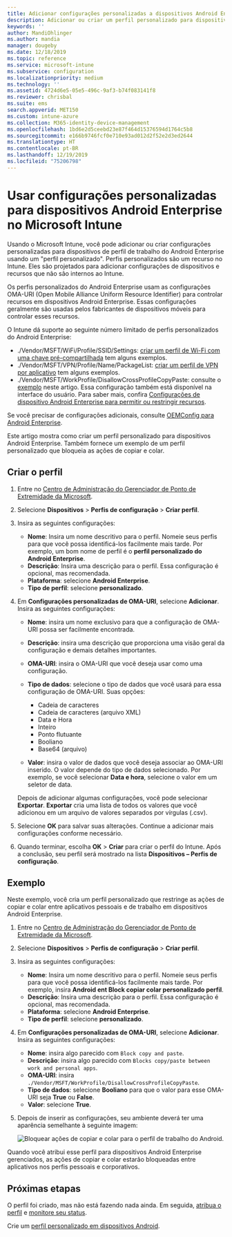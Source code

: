 ```yaml
---
title: Adicionar configurações personalizadas a dispositivos Android Enterprise no Microsoft Intune – Azure | Microsoft Docs
description: Adicionar ou criar um perfil personalizado para dispositivos Android Enterprise criarem no Microsoft Intune
keywords: ''
author: MandiOhlinger
ms.author: mandia
manager: dougeby
ms.date: 12/18/2019
ms.topic: reference
ms.service: microsoft-intune
ms.subservice: configuration
ms.localizationpriority: medium
ms.technology: ''
ms.assetid: 4724d6e5-05e5-496c-9af3-b74f083141f8
ms.reviewer: chrisbal
ms.suite: ems
search.appverid: MET150
ms.custom: intune-azure
ms.collection: M365-identity-device-management
ms.openlocfilehash: 1bd6e2d5ceebd23e87f464d15376594d1764c5b8
ms.sourcegitcommit: e166b9746fcf0e710e93ad012d2f52e2d3ed2644
ms.translationtype: HT
ms.contentlocale: pt-BR
ms.lasthandoff: 12/19/2019
ms.locfileid: "75206798"
---
```

# <a name="use-custom-settings-for-android-enterprise-devices-in-microsoft-intune"></a>Usar configurações personalizadas para dispositivos Android Enterprise no Microsoft Intune

Usando o Microsoft Intune, você pode adicionar ou criar configurações personalizadas para dispositivos de perfil de trabalho do Android Enterprise usando um "perfil personalizado". Perfis personalizados são um recurso no Intune. Eles são projetados para adicionar configurações de dispositivos e recursos que não são internos ao Intune.

Os perfis personalizados do Android Enterprise usam as configurações OMA-URI (Open Mobile Alliance Uniform Resource Identifier) para controlar recursos em dispositivos Android Enterprise. Essas configurações geralmente são usadas pelos fabricantes de dispositivos móveis para controlar esses recursos.

O Intune dá suporte ao seguinte número limitado de perfis personalizados do Android Enterprise:

- ./Vendor/MSFT/WiFi/Profile/SSID/Settings: [criar um perfil de Wi-Fi com uma chave pré-compartilhada](wi-fi-profile-shared-key.md) tem alguns exemplos.
- ./Vendor/MSFT/VPN/Profile/Name/PackageList: [criar um perfil de VPN por aplicativo](android-pulse-secure-per-app-vpn.md) tem alguns exemplos.
- ./Vendor/MSFT/WorkProfile/DisallowCrossProfileCopyPaste: consulte o [exemplo](#example) neste artigo. Essa configuração também está disponível na interface do usuário. Para saber mais, confira [Configurações de dispositivo Android Enterprise para permitir ou restringir recursos](device-restrictions-android-for-work.md).

Se você precisar de configurações adicionais, consulte [OEMConfig para Android Enterprise](android-oem-configuration-overview.md).

Este artigo mostra como criar um perfil personalizado para dispositivos Android Enterprise. Também fornece um exemplo de um perfil personalizado que bloqueia as ações de copiar e colar.

## <a name="create-the-profile"></a>Criar o perfil

1. Entre no [Centro de Administração do Gerenciador de Ponto de Extremidade da Microsoft](https://go.microsoft.com/fwlink/?linkid=2109431).
2. Selecione **Dispositivos** > **Perfis de configuração** > **Criar perfil**.
3. Insira as seguintes configurações:

    - **Nome**: Insira um nome descritivo para o perfil. Nomeie seus perfis para que você possa identificá-los facilmente mais tarde. Por exemplo, um bom nome de perfil é o **perfil personalizado do Android Enterprise**.
    - **Descrição**: Insira uma descrição para o perfil. Essa configuração é opcional, mas recomendada.
    - **Plataforma**: selecione **Android Enterprise**.
    - **Tipo de perfil**: selecione **personalizado**.

4. Em **Configurações personalizadas de OMA-URI**, selecione **Adicionar**. Insira as seguintes configurações:

    - **Nome**: insira um nome exclusivo para que a configuração de OMA-URI possa ser facilmente encontrada.
    - **Descrição**: insira uma descrição que proporciona uma visão geral da configuração e demais detalhes importantes.
    - **OMA-URI**: insira o OMA-URI que você deseja usar como uma configuração.
    - **Tipo de dados**: selecione o tipo de dados que você usará para essa configuração de OMA-URI. Suas opções:

      - Cadeia de caracteres
      - Cadeia de caracteres (arquivo XML)
      - Data e Hora
      - Inteiro
      - Ponto flutuante
      - Booliano
      - Base64 (arquivo)

    - **Valor**: insira o valor de dados que você deseja associar ao OMA-URI inserido. O valor depende do tipo de dados selecionado. Por exemplo, se você selecionar **Data e hora**, selecione o valor em um seletor de data.

    Depois de adicionar algumas configurações, você pode selecionar **Exportar**. **Exportar** cria uma lista de todos os valores que você adicionou em um arquivo de valores separados por vírgulas (.csv).

5. Selecione **OK** para salvar suas alterações. Continue a adicionar mais configurações conforme necessário.
6. Quando terminar, escolha **OK** > **Criar** para criar o perfil do Intune. Após a conclusão, seu perfil será mostrado na lista **Dispositivos – Perfis de configuração**.

## <a name="example"></a>Exemplo

Neste exemplo, você cria um perfil personalizado que restringe as ações de copiar e colar entre aplicativos pessoais e de trabalho em dispositivos Android Enterprise.

1. Entre no [Centro de Administração do Gerenciador de Ponto de Extremidade da Microsoft](https://go.microsoft.com/fwlink/?linkid=2109431).
2. Selecione **Dispositivos** > **Perfis de configuração** > **Criar perfil**.
3. Insira as seguintes configurações:

    - **Nome**: Insira um nome descritivo para o perfil. Nomeie seus perfis para que você possa identificá-los facilmente mais tarde. Por exemplo, insira **Android ent Block copiar colar personalizado perfil**.
    - **Descrição**: Insira uma descrição para o perfil. Essa configuração é opcional, mas recomendada.
    - **Plataforma**: selecione **Android Enterprise**.
    - **Tipo de perfil**: selecione **personalizado**.

4. Em **Configurações personalizadas de OMA-URI**, selecione **Adicionar**. Insira as seguintes configurações:

    - **Nome**: insira algo parecido com `Block copy and paste`.
    - **Descrição**: insira algo parecido com `Blocks copy/paste between work and personal apps`.
    - **OMA-URI**: insira `./Vendor/MSFT/WorkProfile/DisallowCrossProfileCopyPaste`.
    - **Tipo de dados**: selecione **Booliano** para que o valor para esse OMA-URI seja **True** ou **False**.
    - **Valor**: selecione **True**.

5. Depois de inserir as configurações, seu ambiente deverá ter uma aparência semelhante à seguinte imagem:

    ![Bloquear ações de copiar e colar para o perfil de trabalho do Android.](./media/custom-settings-android-for-work/custom-policy-afw-copy-paste.png)

Quando você atribui esse perfil para dispositivos Android Enterprise gerenciados, as ações de copiar e colar estarão bloqueadas entre aplicativos nos perfis pessoais e corporativos.

## <a name="next-steps"></a>Próximas etapas

O perfil foi criado, mas não está fazendo nada ainda. Em seguida, [atribua o perfil](../device-profile-assign.md) e [monitore seu status](device-profile-monitor.md).

Crie um [perfil personalizado em dispositivos Android](../custom-settings-android.md).
